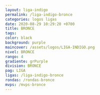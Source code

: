```yaml
---
layout: liga-indigo
permalink: /liga-indigo-bronce
categories: logos ligas
date: 2020-08-29 10:29:20 +0700
title: BRONCE
tags: 
color: black
background: purple
maincover: /assets/logos/LIGA-INDIGO.png
nivel: BRONCE
rango: 4
gradiente: grPurple
division: BRONCE
pag: LIGA
ligas: /liga-indigo-bronce
rondas: /rondas-bronce
mvps: /mvps-bronce
---
```

